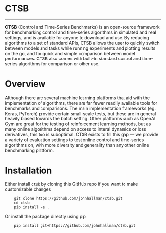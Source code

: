 # CTSB
**********

**CTSB** (Control and Time-Series Benchmarks) is an open-source framework for benchmarking control and time-series algorithms in simulated and real settings, and is available for anyone to download and use. By reducing algorithms to a set of standard APIs, CTSB allows the user to quickly switch between models and tasks while running experiments and plotting results on the go, and for quick and simple comparison between model performances. CTSB also comes with built-in standard control and time-series algorithms for comparison or other use.


Overview
========

Although there are several machine learning platforms that aid with the implementation of algorithms, there are far fewer readily available tools for benchmarks and comparisons. The main implementation frameworks (eg. Keras, PyTorch) provide certain small-scale tests, but these are in general heavily biased towards the batch setting. Other platforms such as OpenAI Gym are great for the testing of reinforcement learning methods, but as many online algorithms depend on access to interal dynamics or loss derivatives, this too is suboptimal. CTSB exists to fill this gap — we provide a variety of evaluation settings to test online control and time-series algorithms on, with more diversity and generality than any other online benchmarking platform.


Installation
============

Either install ``ctsb`` by cloning this GitHub repo if you want to make customizable changes

```
    git clone https://github.com/johnhallman/ctsb.git
    cd ctsb
    pip install -e .
```

Or install the package directly using pip

```
    pip install git+https://github.com/johnhallman/ctsb.git
```
